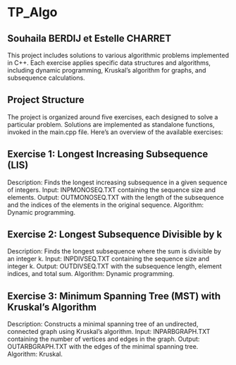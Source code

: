 # TP_Algo
## Souhaila BERDIJ et Estelle CHARRET

This project includes solutions to various algorithmic problems implemented in C++. Each exercise applies specific data structures and algorithms, including dynamic programming, Kruskal’s algorithm for graphs, and subsequence calculations.

## Project Structure

The project is organized around five exercises, each designed to solve a particular problem. Solutions are implemented as standalone functions, invoked in the main.cpp file. Here’s an overview of the available exercises:

## Exercise 1: Longest Increasing Subsequence (LIS)
Description: Finds the longest increasing subsequence in a given sequence of integers.
Input: INPMONOSEQ.TXT containing the sequence size and elements.
Output: OUTMONOSEQ.TXT with the length of the subsequence and the indices of the elements in the original sequence.
Algorithm: Dynamic programming.

## Exercise 2: Longest Subsequence Divisible by k
Description: Finds the longest subsequence where the sum is divisible by an integer k.
Input: INPDIVSEQ.TXT containing the sequence size and integer k.
Output: OUTDIVSEQ.TXT with the subsequence length, element indices, and total sum.
Algorithm: Dynamic programming.

## Exercise 3: Minimum Spanning Tree (MST) with Kruskal’s Algorithm
Description: Constructs a minimal spanning tree of an undirected, connected graph using Kruskal’s algorithm.
Input: INPARBGRAPH.TXT containing the number of vertices and edges in the graph.
Output: OUTARBGRAPH.TXT with the edges of the minimal spanning tree.
Algorithm: Kruskal.
